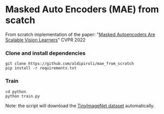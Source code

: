 # Masked Auto Encoders (MAE) from scatch 
From scratch implementation of the paper: "[Masked Autoencoders Are Scalable Vision Learners](https://arxiv.org/abs/2111.06377)" CVPR 2022

### Clone and install dependencies
``` 
git clone https://github.com/aldipiroli/mae_from_scratch
pip install -r requirements.txt
``` 
### Train 
``` 
cd python 
python train.py
```
Note: the script will download the [TinyImageNet dataset]("http://cs231n.stanford.edu/tiny-imagenet-200.zip") automatically.
